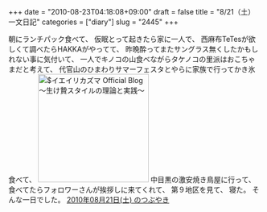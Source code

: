 +++
date = "2010-08-23T04:18:08+09:00"
draft = false
title = "8/21（土）一文日記"
categories = ["diary"]
slug = "2445"
+++

朝にランチパック食べて、
仮眠とって起きたら家に一人で、
西麻布TeTesが欲しくて調べたらHAKKAがやってて、
昨晩酔ってまたサングラス無くしたかもしれない事に気付いて、
一人でキノコの山食べながらタケノコの里派はおこちゃまだと考えて、
代官山のひまわりサマーフェスタとやらに家族で行ってかき氷食べて、
<a href="/images/ameblo/blog_import_4f7a39eaeed17.jpg"><img src="/images/ameblo/blog_import_4f7a39ea464b6.jpg"  alt="$イエイリカズマ Official Blog ～生け贄スタイルの理論と実践～" width="220" height="215" border="0" /></a>
中目黒の激安焼き鳥屋に行って、
食べてたらフォロワーさんが挨拶しに来てくれて、
第９地区を見て、
寝た。
そんな一日でした。
<a href="http://twilog.org/hbkr/date-100821" target="_blank">2010年08月21日(土) のつぶやき</a>
